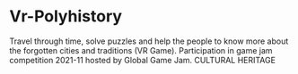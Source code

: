 # Vr-Polyhistory
Travel through time, solve puzzles and help the people to know more about the forgotten cities and traditions (VR Game). Participation in game jam competition 2021-11 hosted by Global Game Jam. CULTURAL HERITAGE
